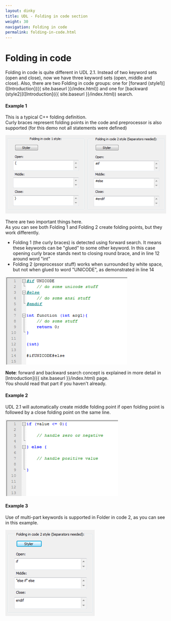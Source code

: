 ```yaml
---
layout: dinky
title: UDL - Folding in code section
weight: 30
navigation: Folding in code
permalink: folding-in-code.html
---
```


Folding in code
===============

Folding in code is quite different in UDL 2.1.
Instead of two keyword sets (open and close), now we have three keyword sets (open, middle and close).
Also, there are two Folding in code  groups: one for [forward (style1)]([Introduction]({{ site.baseurl }}/index.html)) 
and one for [backward (style2)]([Introduction]({{ site.baseurl }}/index.html)) search.

#### Example 1
This is a typical C++ folding definition.    
Curly braces represent folding points in the code and preprocessor 
is also supported (for this demo not all statements were defined)

![](/images/folding_in_code_01.png)

There are two important things here.     
As you can see both Folding 1 and Folding 2 create folding points, but they work differently.    

- Folding 1 (the curly braces) is detected using forward search. 
It means these keywords can be "glued" to some other keyword. 
In this case opening curly brace stands next to closing round brace, and in line 12 around word "int"
- Folding 2 (preprocessor stuff) works when surrounded by white space, 
but not when glued to word "UNICODE", as demonstrated in line 14

![](/images/folding_in_code_02.png)

__Note__: forward and backward search concept is explained in more detail 
in [Introduction]({{ site.baseurl }}/index.html) page.     
You should read that part if you haven't already.

#### Example 2

UDL 2.1 will automatically create middle folding point if open folding point is 
followed by a close folding point on the same line.

![](/images/folding_in_code_03.png)

#### Example 3

Use of multi-part keywords is supported in Folder in code 2, as you can see in this example.

![](/images/folding_in_code_04.png)
